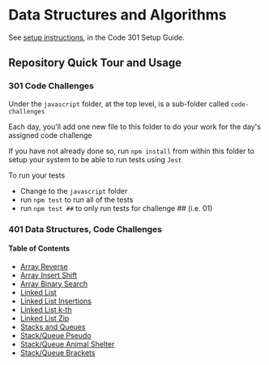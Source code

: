 # Data Structures and Algorithms

See [setup instructions](https://codefellows.github.io/setup-guide/code-301/3-code-challenges), in the Code 301 Setup Guide.

## Repository Quick Tour and Usage

### 301 Code Challenges

Under the `javascript` folder, at the top level, is a sub-folder called `code-challenges`

Each day, you'll add one new file to this folder to do your work for the day's assigned code challenge

If you have not already done so, run `npm install` from within this folder to setup your system to be able to run tests using `Jest`

To run your tests

- Change to the `javascript` folder
- run `npm test` to run all of the tests
- run `npm test ##` to only run tests for challenge ## (i.e. 01)

### 401 Data Structures, Code Challenges

#### Table of Contents

- [Array Reverse](./python/docs/array_reverse/README.md)
- [Array Insert Shift](./python/docs/array_insert_shift/README.md)
- [Array Binary Search](./python/docs/array_binary_search/README.md)
- [Linked List](./python/docs/linked_list/README.md)
- [Linked List Insertions](./python/docs/linked_list_insertions/README.md)
- [Linked List k-th](./python/docs/linked_list_kth/README.md)
- [Linked List Zip](./python/docs/linked_list_zip/README.md)
- [Stacks and Queues](./python/docs/stack_and_queue/README.md)
- [Stack/Queue Pseudo](./python/docs/stack_queue_pseudo/README.md)
- [Stack/Queue Animal Shelter](./python/docs/stack_queue_animal_shelter/README.md)
- [Stack/Queue Brackets](./python/docs/stack_queue_brackets/README.md)
